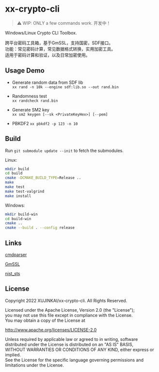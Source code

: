 # xx-crypto-cli

> :warning: WIP: ONLY a few commands work. 开发中！

Windows/Linux Crypto CLI Toolbox. 

跨平台密码工具箱，基于GmSSL，支持国密，SDF接口。  
功能：常见密码计算，常见数据格式转换，实用加密工具。  
适用于密码计算和验证，以及日常加密使用。

## Usage Demo

- Generate random data from SDF lib  
`xx rand -n 10k --engine sdf:lib.so --out rand.bin`

- Randomness test  
`xx randcheck rand.bin`

- Generate SM2 key  
`xx sm2 keygen [--sk <PrivateKeyHex>] [--pem]`

- PBKDF2
`xx pbkdf2 -p 123 -n 10`

## Build

Run `git submodule update --init` to fetch the submodules.

Linux:

```sh
mkdir build
cd build
cmake -DCMAKE_BUILD_TYPE=Release ..
make
make test
make test-valgrind
make install
```

Windows:
```sh
mkdir build-win
cd build-win
cmake ..
cmake --build . --config release
```

## Links

[cmdparser](https://github.com/XUJINKAI/cmdparser)

[GmSSL](https://github.com/guanzhi/GmSSL)

[nist_sts](https://github.com/ZZMarquis/nist_sts)

## License

Copyright 2022 XUJINKAI/xx-crypto-cli. All Rights Reserved.  

Licensed under the Apache License, Version 2.0 (the "License");  
you may not use this file except in compliance with the License.  
You may obtain a copy of the License at  

   http://www.apache.org/licenses/LICENSE-2.0

Unless required by applicable law or agreed to in writing, software  
distributed under the License is distributed on an "AS IS" BASIS,  
WITHOUT WARRANTIES OR CONDITIONS OF ANY KIND, either express or implied.  
See the License for the specific language governing permissions and  
limitations under the License.

